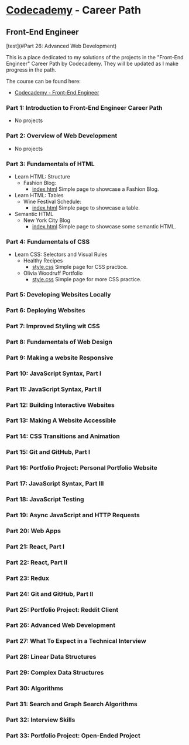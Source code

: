 # [Codecademy](https://www.codecademy.com) - Career Path 
## Front-End Engineer
[test](#Part 26: Advanced Web Development)

This is a place dedicated to my solutions of the projects in the "Front-End Engineer" Career Path by Codecademy. They will be updated as I make progress in the path.

The course can be found here:

- [Codecademy - Front-End Engineer](https://www.codecademy.com/learn/paths/front-end-engineer-career-path)

### Part 1: Introduction to Front-End Engineer Career Path

* No projects

### Part 2: Overview of Web Development

* No projects

### Part 3: Fundamentals of HTML

* Learn HTML: Structure
    * Fashion Blog:
        * [index.html](Part3/FashionBlog/index.html) Simple page to showcase a Fashion Blog.
* Learn HTML: Tables
    * Wine Festival Schedule:
        * [index.html](Part3/WineFestival/index.html) Simple page to showcase a table.
* Semantic HTML
    * New York City Blog
        * [index.html](Part3/NYCBlog/index.html) Simple page to showcase some semantic HTML.

### Part 4: Fundamentals of CSS

* Learn CSS: Selectors and Visual Rules
    * Healthy Recipes
        * [style.css](Part4/Recipes/style.css) Simple page for CSS practice.
    * Olivia Woodruff Portfolio
        * [style.css](Part4/Olivia/style.css) Simple page for more CSS practice.

### Part 5: Developing Websites Locally

### Part 6: Deploying Websites

### Part 7: Improved Styling wit CSS

### Part 8: Fundamentals of Web Design

### Part 9: Making a website Responsive

### Part 10: JavaScript Syntax, Part I

### Part 11: JavaScript Syntax, Part II

### Part 12: Building Interactive Websites

### Part 13: Making A Website Accessible

### Part 14: CSS Transitions and Animation

### Part 15: Git and GitHub, Part I

### Part 16: Portfolio Project: Personal Portfolio Website

### Part 17: JavaScript Syntax, Part III

### Part 18: JavaScript Testing

### Part 19: Async JavaScript and HTTP Requests

### Part 20: Web Apps

### Part 21: React, Part I

### Part 22: React, Part II

### Part 23: Redux

### Part 24: Git and GitHub, Part II

### Part 25: Portfolio Project: Reddit Client

### Part 26: Advanced Web Development

### Part 27: What To Expect in a Technical Interview

### Part 28: Linear Data Structures

### Part 29: Complex Data Structures

### Part 30: Algorithms

### Part 31: Search and Graph Search Algorithms

### Part 32: Interview Skills

### Part 33: Portfolio Project: Open-Ended Project
